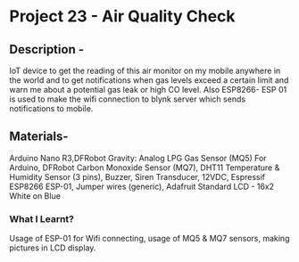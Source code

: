 # Project 23 - Air Quality Check
## Description -
IoT device to get the reading of this air monitor on my mobile anywhere in the world and to get notifications when gas levels exceed a certain limit and warn me about a potential gas leak or high CO level. Also ESP8266- ESP 01 is used to make the wifi connection to blynk server which sends notifications to mobile.
## Materials-
Arduino Nano R3,DFRobot Gravity: Analog LPG Gas Sensor (MQ5) For Arduino, DFRobot Carbon Monoxide Sensor (MQ7), DHT11 Temperature & Humidity Sensor (3 pins), Buzzer, Siren Transducer, 12VDC, Espressif ESP8266 ESP-01, Jumper wires (generic), Adafruit Standard LCD - 16x2 White on Blue
### What I Learnt?
Usage of ESP-01 for Wifi connecting, usage of MQ5 & MQ7 sensors, making pictures in LCD display.
